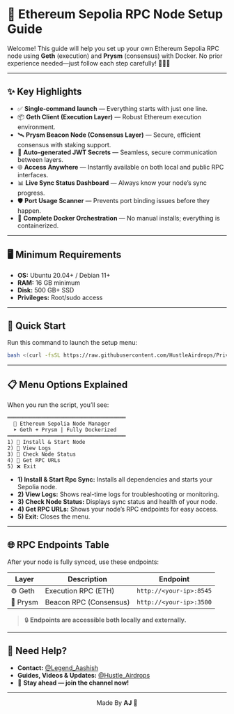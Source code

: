 # 🚀 Ethereum Sepolia RPC Node Setup Guide

Welcome! This guide will help you set up your own Ethereum Sepolia RPC node using **Geth** (execution) and **Prysm** (consensus) with Docker. No prior experience needed—just follow each step carefully! 🧑‍💻✨

---

## ✨ Key Highlights

- ✅ **Single-command launch** — Everything starts with just one line.
- 📦 **Geth Client (Execution Layer)** — Robust Ethereum execution environment.
- 🛰️ **Prysm Beacon Node (Consensus Layer)** — Secure, efficient consensus with staking support.
- 🔐 **Auto-generated JWT Secrets** — Seamless, secure communication between layers.
- 🌐 **Access Anywhere** — Instantly available on both local and public RPC interfaces.
- 📊 **Live Sync Status Dashboard** — Always know your node’s sync progress.
- 🛡️ **Port Usage Scanner** — Prevents port binding issues before they happen.
- 🐳 **Complete Docker Orchestration** — No manual installs; everything is containerized.

---

## 🖥️ Minimum Requirements

- **OS:** Ubuntu 20.04+ / Debian 11+
- **RAM:** 16 GB minimum
- **Disk:** 500 GB+ SSD
- **Privileges:** Root/sudo access

---

## 🚀 Quick Start

Run this command to launch the setup menu:

```bash
bash <(curl -fsSL https://raw.githubusercontent.com/HustleAirdrops/Private-RPC-For-Aztec/main/menu.sh)
```

---

## 📋 Menu Options Explained

When you run the script, you’ll see:

```
══════════════════════════════════════
  🧠 Ethereum Sepolia Node Manager
  ➤ Geth + Prysm | Fully Dockerized
══════════════════════════════════════
1) 🚀 Install & Start Node
2) 📜 View Logs
3) 📶 Check Node Status
4) 🔗 Get RPC URLs
5) ❌ Exit
```

- **1) Install & Start Rpc Sync:** Installs all dependencies and starts your Sepolia node.
- **2) View Logs:** Shows real-time logs for troubleshooting or monitoring.
- **3) Check Node Status:** Displays sync status and health of your node.
- **4) Get RPC URLs:** Shows your node’s RPC endpoints for easy access.
- **5) Exit:** Closes the menu.

---

## 🌐 RPC Endpoints Table

After your node is fully synced, use these endpoints:

| Layer      | Description                    | Endpoint                        |
|------------|-------------------------------|----------------------------------|
| ⚙️ Geth    | Execution RPC (ETH)           | `http://<your-ip>:8545`          |
| 🔗 Prysm   | Beacon RPC (Consensus)        | `http://<your-ip>:3500`          |

> 🔒 **Endpoints are accessible both locally and externally.**

---

## 💬 Need Help?

- **Contact:** [@Legend_Aashish](https://t.me/Legend_Aashish)
- **Guides, Videos & Updates:** [@Hustle_Airdrops](https://t.me/Hustle_Airdrops)
- 🚀 **Stay ahead — join the channel now!**

---

<p align="center">
    Made By <b>AJ</b> 💖
</p>
